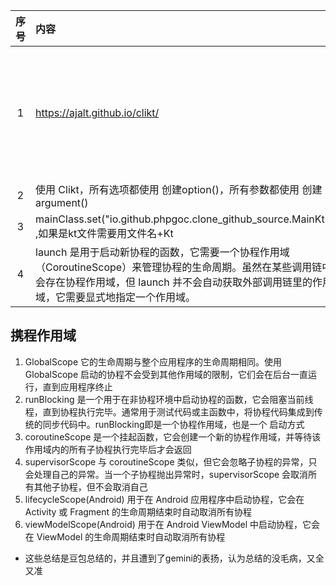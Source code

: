 | 序号 | 内容                                                                                                                  | 来源                                      | 备注                                  | 类型      |
|:--:|:--------------------------------------------------------------------------------------------------------------------|:----------------------------------------|:------------------------------------|:--------|
| 1  | https://ajalt.github.io/clikt/                                                                                      |                                         | kotlin 比较成熟的命令行库，官方的kotlinx-cli很不成熟 | project |
| 2  | 使用 Clikt，所有选项都使用 创建option()，所有参数都使用 创建argument()                                                                    | https://ajalt.github.io/clikt/whyclikt/ |                                     | tip     |
| 3  | mainClass.set("io.github.phpgoc.clone_github_source.MainKt") ,如果是kt文件需要用文件名+Kt                                      |                                         |                                     | tip     |
| 4  | launch 是用于启动新协程的函数，它需要一个协程作用域（CoroutineScope）来管理协程的生命周期。虽然在某些调用链中会存在协程作用域，但 launch 并不会自动获取外部调用链里的作用域，它需要显式地指定一个作用域。 | 豆包                                      |                                     | tip     |


## 携程作用域
1. GlobalScope 它的生命周期与整个应用程序的生命周期相同。使用 GlobalScope 启动的协程不会受到其他作用域的限制，它们会在后台一直运行，直到应用程序终止
2. runBlocking 是一个用于在非协程环境中启动协程的函数，它会阻塞当前线程，直到协程执行完毕。通常用于测试代码或主函数中，将协程代码集成到传统的同步代码中。runBlocking即是一个协程作用域，也是一个 启动方式
3. coroutineScope  是一个挂起函数，它会创建一个新的协程作用域，并等待该作用域内的所有子协程执行完毕后才会返回
4. supervisorScope 与 coroutineScope 类似，但它会忽略子协程的异常，只会处理自己的异常。当一个子协程抛出异常时，supervisorScope 会取消所有其他子协程，但不会取消自己
5. lifecycleScope(Android) 用于在 Android 应用程序中启动协程，它会在 Activity 或 Fragment 的生命周期结束时自动取消所有协程
6. viewModelScope(Android) 用于在 Android ViewModel 中启动协程，它会在 ViewModel 的生命周期结束时自动取消所有协程

- 这些总结是豆包总结的，并且遭到了gemini的表扬，认为总结的没毛病，又全又准